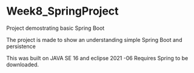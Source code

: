 # Week8_SpringProject
 Project demostrating basic Spring Boot

The project is made to show an understanding simple Spring Boot and persistence 

This was built on JAVA SE 16 and eclipse 2021 -06
Requires Spring to be downloaded.
